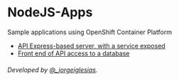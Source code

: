 # NodeJS-Apps

Sample applications using OpenShift Container Platform

- [API Express-based server, with a service exposed](app-items-api)
- [Front end of API access to a database](app-items-front)

###### Developed by [@_jorgeiglesias](http://jorgeiglesiasf.blogspot.com.es/).